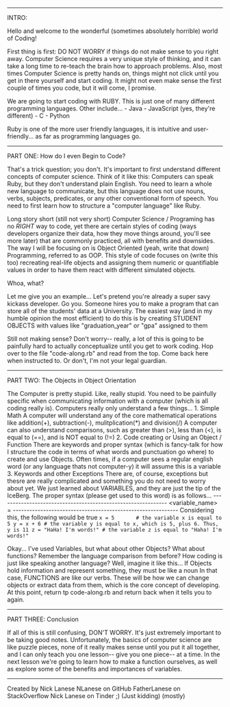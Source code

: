 -----------------------------------------------------------------------------------------
INTRO: 

Hello and welcome to the wonderful (sometimes absolutely horrible) world of Coding!

First thing is first: DO NOT WORRY if things do not make sense to you right away. Computer Science requires a very unique style of thinking, and it can take a long time to re-teach the brain how to approach problems. Also, most times Computer Science is pretty hands on, things might not click until you get in there yourself and start coding. It might not even make sense the first couple of times you code, but it will come, I promise. 

We are going to start coding with RUBY. This is just one of many different programming languages. Other include...
    - Java
    - JavaScript (yes, they're different)
    - C
    - Python

Ruby is one of the more user friendly languages, it is intuitive and user-friendly... as far as programming languages go. 

-----------------------------------------------------------------------------------------
PART ONE: How do I even Begin to Code?

That's a trick question; you don't. It's important to first understand different concepts of computer science. Think of it like this: Computers can speak Ruby, but they don't understand plain English. You need to learn a whole new language to communicate, but this language does not use nouns, verbs, subjects, predicates, or any other conventional form of speech. You need to first learn how to structure a "computer language" like Ruby. 

Long story short (still not very short) Computer Science / Programing has no *RIGHT* way to code, yet there are certain styles of coding (ways developers organize their data, how they move things around, you'll see more later) that are commonly practiced, all with benefits and downsides. The way I will be focusing on is Object Oriented (yeah, write that down) Programming, referred to as OOP. This style of code focuses on (write this too) recreating real-life objects and assigning them numeric or quantifiable values in order to have them react with different simulated objects.

Whoa, what?

Let me give you an example... 
Let's pretend you're already a super savy kickass developer. Go you. Someone hires you to make a program that can store all of the students' data at a University. The easiest way (and in my humble opinion the most efficient) to do this is by creating STUDENT OBJECTS with values like "graduation_year" or "gpa" assigned to them 

Still not making sense? 
Don't worry-- really, a lot of this is going to be painfully hard to actually conceptualize until you get to work coding. Hop over to the file "code-along.rb" and read from the top. Come back here when instructed to. Or don't, I'm not your legal guardian. 


---------------------------------------------------------------------------------------
PART TWO: The Objects in Object Orientation

The Computer is pretty stupid. Like, really stupid. You need to be painfully specific when communicating information with a computer (which is all coding really is). Computers really only understand a few things...
    1. Simple Math
        A computer will understand any of the core mathematical operations like addition(+), subtraction(-), mulitplication(*) and division(/)
        A computer can also understand comparisons, such as greater than (>), less than (<), is equal to (==), and is NOT equal to (!=)
    2. Code creating or Using an Object / Function
        There are keywords and proper syntax (which is fancy-talk for how I structure the code in terms of what words and punctuation go where) to create and use Objects. Often times, if a computer sees a regular english word (or any language thats not computer-y) it will assume this is a variable
    3. Keywords and other Exceptions
        There are, of course, exceptions but thesre are really complicated and something you do not need to worry about yet. 
We just learned about VARIABLES, and they are just the tip of the IceBerg. The proper syntax (please get used to this word) is as follows...
    -------------------------------------------------------------
        <variable_name> = <value>
    ------------------------------------------------------------
    Considering this, the following would be true
    ```
        x = 5      
        # the variable x is equal to 5
        y = x + 6
        # the variable y is equal to x, which is 5, plus 6. Thus, y is 11
        z = "HaHa! I'm words!"
       # the variable z is equal to "Haha! I'm words!"  
    ```

Okay... I've used Variables, but what about other Objects? What about functions?
Remember the language comparison from before? How coding is just like speaking another language? Well, imagine it like this...
    If Objects hold information and represent something, they must be like a noun
In that case, FUNCTIONS are like our verbs. These will be how we can change objects or extract data from them, which is the core concept of developing. 
At this point, return tp code-along.rb and return back when it tells you to again. 


-----------------------------------------------------------------------------------------
PART THREE: Conclusion

If all of this is still confusing, DON'T WORRY. It's just extremely important to be taking good notes.
Unfortunately, the basics of computer science are like puzzle pieces, none of it really makes sense until
you put it all together, and I can only teach you one lesson-- give you one piece-- at a time. 
In the next lesson we're going to learn how to make a function ourselves, as well as explore some of
the benefits and importances of variables. 
_________________________________________________________________________________________________________________________


Created by Nick Lanese
 NLanese on GitHub
 FatherLanese on StackOverflow
 Nick Lanese on Tinder ;)
 (Just kidding)
 (mostly)
